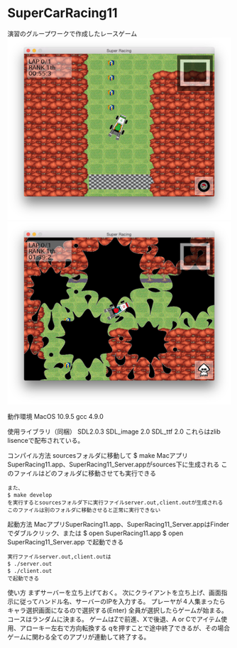 # SuperCarRacing11

演習のグループワークで作成したレースゲーム
![screenshot1](resources/img/screenshot1.png)
![screenshot2](resources/img/screenshot2.png)

動作環境
	MacOS 10.9.5
	gcc 4.9.0

使用ライブラリ（同梱）
	SDL2.0.3
	SDL_image 2.0
	SDL_ttf 2.0
	これらはzlib lisenceで配布されている。

コンパイル方法
	sourcesフォルダに移動して
	$ make
	MacアプリSuperRacing11.app、SuperRacing11_Server.appがsources下に生成される
	このファイルはどのフォルダに移動させても実行できる  
  
	また、
	$ make develop
	を実行するとsourcesフォルダ下に実行ファイルserver.out,client.outが生成される
	このファイルは別のフォルダに移動させると正常に実行できない

起動方法
	MacアプリSuperRacing11.app、SuperRacing11_Server.appはFinderでダブルクリック、または
	$ open SuperRacing11.app
	$ open SuperRacing11_Server.app
	で起動できる  
	
	実行ファイルserver.out,client.outは
	$ ./server.out
	$ ./client.out
	で起動できる

使い方
	まずサーバーを立ち上げておく。
	次にクライアントを立ち上げ、画面指示に従ってハンドル名、サーバーのIPを入力する。
	プレーヤが４人集まったらキャラ選択画面になるので選択する(Enter)
	全員が選択したらゲームが始まる。コースはランダムに決まる。
	ゲームはZで前進、Xで後退、A or Cでアイテム使用、アローキー左右で方向転換する
	qを押すことで途中終了できるが、その場合ゲームに関わる全てのアプリが連動して終了する。
